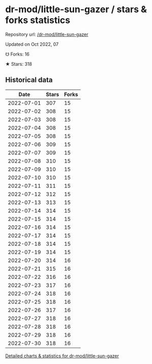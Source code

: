 # dr-mod/little-sun-gazer / stars & forks statistics

Repository url: [/dr-mod/little-sun-gazer](https://github.com/dr-mod/little-sun-gazer)

Updated on Oct 2022, 07

☋ Forks: 16

★ Stars: 318

## Historical data
| Date | Stars | Forks |
|------|-------|-------|
| 2022-07-01 | 307 | 15 | 
| 2022-07-02 | 308 | 15 | 
| 2022-07-03 | 308 | 15 | 
| 2022-07-04 | 308 | 15 | 
| 2022-07-05 | 308 | 15 | 
| 2022-07-06 | 309 | 15 | 
| 2022-07-07 | 309 | 15 | 
| 2022-07-08 | 310 | 15 | 
| 2022-07-09 | 310 | 15 | 
| 2022-07-10 | 310 | 15 | 
| 2022-07-11 | 311 | 15 | 
| 2022-07-12 | 312 | 15 | 
| 2022-07-13 | 313 | 15 | 
| 2022-07-14 | 314 | 15 | 
| 2022-07-15 | 314 | 15 | 
| 2022-07-16 | 314 | 15 | 
| 2022-07-17 | 314 | 15 | 
| 2022-07-18 | 314 | 15 | 
| 2022-07-19 | 314 | 15 | 
| 2022-07-20 | 314 | 16 | 
| 2022-07-21 | 315 | 16 | 
| 2022-07-22 | 316 | 16 | 
| 2022-07-23 | 317 | 16 | 
| 2022-07-24 | 318 | 16 | 
| 2022-07-25 | 318 | 16 | 
| 2022-07-26 | 317 | 16 | 
| 2022-07-27 | 318 | 16 | 
| 2022-07-28 | 318 | 16 | 
| 2022-07-29 | 318 | 16 | 
| 2022-07-30 | 318 | 16 | 


[Detailed charts & statistics for dr-mod/little-sun-gazer](https://reviewgithub.com/rep/dr-mod/little-sun-gazer)
